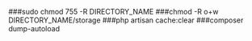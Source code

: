 ###sudo chmod 755 -R DIRECTORY_NAME
###chmod -R o+w DIRECTORY_NAME/storage
###php artisan cache:clear
###composer dump-autoload